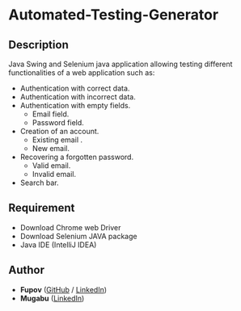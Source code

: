 # Automated-Testing-Generator

## Description

Java Swing and Selenium java application allowing testing different functionalities of a web application such as:

  - Authentication with correct data.
  - Authentication with incorrect data.
  - Authentication with empty fields.
      - Email field.
      - Password field.
  - Creation of an account.
      - Existing email .
      - New email.
  - Recovering a forgotten password.
      - Valid email.
      - Invalid email.
  - Search bar.
## Requirement

- Download Chrome web Driver
- Download Selenium JAVA package
- Java IDE (IntelliJ IDEA)

## Author
* **Fupov** ([GitHub](https://github.com/Fupov/) / [LinkedIn](https://www.linkedin.com/in/tchich-aymane/))
* **Mugabu** ([LinkedIn](https://www.linkedin.com/in/yassine-kifane-a124471ab/))

